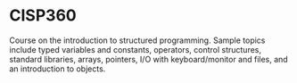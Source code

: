 # CISP360
Course on the introduction to structured programming. Sample topics include typed variables and constants, operators, control structures, standard libraries, arrays, pointers, I/O with keyboard/monitor and files, and an introduction to objects.
